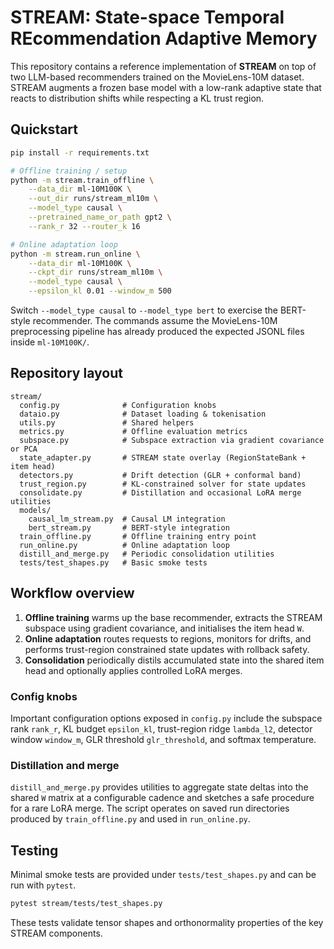 # STREAM: State-space Temporal REcommendation Adaptive Memory

This repository contains a reference implementation of **STREAM** on top of two
LLM-based recommenders trained on the MovieLens-10M dataset. STREAM augments a
frozen base model with a low-rank adaptive state that reacts to distribution
shifts while respecting a KL trust region.

## Quickstart

```bash
pip install -r requirements.txt

# Offline training / setup
python -m stream.train_offline \
    --data_dir ml-10M100K \
    --out_dir runs/stream_ml10m \
    --model_type causal \
    --pretrained_name_or_path gpt2 \
    --rank_r 32 --router_k 16

# Online adaptation loop
python -m stream.run_online \
    --data_dir ml-10M100K \
    --ckpt_dir runs/stream_ml10m \
    --model_type causal \
    --epsilon_kl 0.01 --window_m 500
```

Switch `--model_type causal` to `--model_type bert` to exercise the BERT-style
recommender. The commands assume the MovieLens-10M preprocessing pipeline has
already produced the expected JSONL files inside `ml-10M100K/`.

## Repository layout

```
stream/
  config.py              # Configuration knobs
  dataio.py              # Dataset loading & tokenisation
  utils.py               # Shared helpers
  metrics.py             # Offline evaluation metrics
  subspace.py            # Subspace extraction via gradient covariance or PCA
  state_adapter.py       # STREAM state overlay (RegionStateBank + item head)
  detectors.py           # Drift detection (GLR + conformal band)
  trust_region.py        # KL-constrained solver for state updates
  consolidate.py         # Distillation and occasional LoRA merge utilities
  models/
    causal_lm_stream.py  # Causal LM integration
    bert_stream.py       # BERT-style integration
  train_offline.py       # Offline training entry point
  run_online.py          # Online adaptation loop
  distill_and_merge.py   # Periodic consolidation utilities
  tests/test_shapes.py   # Basic smoke tests
```

## Workflow overview

1. **Offline training** warms up the base recommender, extracts the STREAM
   subspace using gradient covariance, and initialises the item head `W`.
2. **Online adaptation** routes requests to regions, monitors for drifts, and
   performs trust-region constrained state updates with rollback safety.
3. **Consolidation** periodically distils accumulated state into the shared
   item head and optionally applies controlled LoRA merges.

### Config knobs

Important configuration options exposed in `config.py` include the subspace
rank `rank_r`, KL budget `epsilon_kl`, trust-region ridge `lambda_l2`, detector
window `window_m`, GLR threshold `glr_threshold`, and softmax temperature.

### Distillation and merge

`distill_and_merge.py` provides utilities to aggregate state deltas into the
shared `W` matrix at a configurable cadence and sketches a safe procedure for a
rare LoRA merge. The script operates on saved run directories produced by
`train_offline.py` and used in `run_online.py`.

## Testing

Minimal smoke tests are provided under `tests/test_shapes.py` and can be run
with `pytest`.

```bash
pytest stream/tests/test_shapes.py
```

These tests validate tensor shapes and orthonormality properties of the key
STREAM components.
